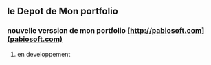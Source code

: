 ## le Depot de Mon portfolio 
### nouvelle verssion de mon portfolio  [http://pabiosoft.com](pabiosoft.com)
1.   en developpement
